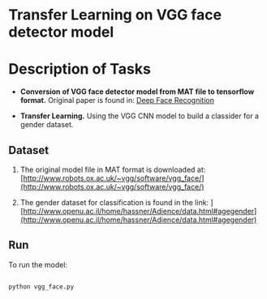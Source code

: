 # Transfer Learning on VGG face detector model
# Description of Tasks
* <b>Conversion of VGG face detector model from MAT file to tensorflow format.</b> 
Original paper is found in: [Deep Face  Recognition](http://www.robots.ox.ac.uk/~vgg/publications/2015/Parkhi15/parkhi15.pdf)

* <b>Transfer Learning.</b>
Using the VGG CNN model to build a classider for a gender dataset.

## Dataset
1. The original model file in MAT format is downloaded at:[http://www.robots.ox.ac.uk/~vgg/software/vgg_face/](http://www.robots.ox.ac.uk/~vgg/software/vgg_face/)


2. The gender dataset for classification is found in the link: ][http://www.openu.ac.il/home/hassner/Adience/data.html#agegender](http://www.openu.ac.il/home/hassner/Adience/data.html#agegender)

## Run
To run the model:
```

python vgg_face.py 

```
